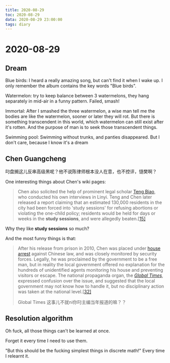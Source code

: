 ```yaml
---
title: 2020-08-29
toc: 2020-08-29
data: 2020-08-29 23:00:00
tags: diary
---
```



# 2020-08-29

## Dream

Blue birds: I heard a really amazing song, but can't find it when I wake up. I only remember the album contains the key words "Blue birds".

Watermelon: try to keep balance between 3 watermelons, they hang separately in mid-air in a funny pattern. Failed, smash!

Immortal: After I smashed the three watermelon, a wise man tell me the bodies are like the watermelon, sooner or later they will rot. But there is something transcendent in this world, which watermelon can still exist after it's rotten. And the purpose of man is to seek those transcendent things.

Swimming pool: Swimming without trunks, and panties disappeared. But I don't care, because I know it's a dream

## Chen Guangcheng

叼盘搁这儿反串高级黑呢？他不说陈律师根本没人在意，也不控评，慥樊啊？

One interesting things about Chen's wiki pages:

> Chen also solicited the help of prominent legal scholar [Teng Biao](https://en.wikipedia.org/wiki/Teng_Biao), who conducted his own interviews in Linyi. Teng and Chen later released a report claiming that an estimated 130,000 residents in the city had been forced into 'study sessions' for refusing abortions or violating the one-child policy; residents would be held for days or weeks in the **study sessions**, and were allegedly beaten.[[15\]](https://en.wikipedia.org/wiki/Chen_Guangcheng#cite_note-15)

Why they like **study sessions** so much?

And the most funny things is that:

> After his release from prison in 2010, Chen was placed under [house arrest](https://en.wikipedia.org/wiki/House_arrest) against Chinese law, and was closely monitored by security forces. Legally, he was proclaimed by the government to be a free man, but in reality the local government offered no explanation for the hundreds of unidentified agents monitoring his house and preventing visitors or escape. The national propaganda organ, the *[Global Times](https://en.wikipedia.org/wiki/Global_Times)*, expressed confusion over the issue, and suggested that the local government may not know how to handle it, but no disciplinary action was taken at the national level.[[32\]](https://en.wikipedia.org/wiki/Chen_Guangcheng#cite_note-32)
>
> Global Times 这事儿不就ni你叼主编当年报道的嘛？？
>

## Resolution algorithm

Oh fuck, all those things can't be learned at once.

Forget it every time I need to use them.

"But this should be the fucking simplest things in discrete math!" Every time I relearnt it.



